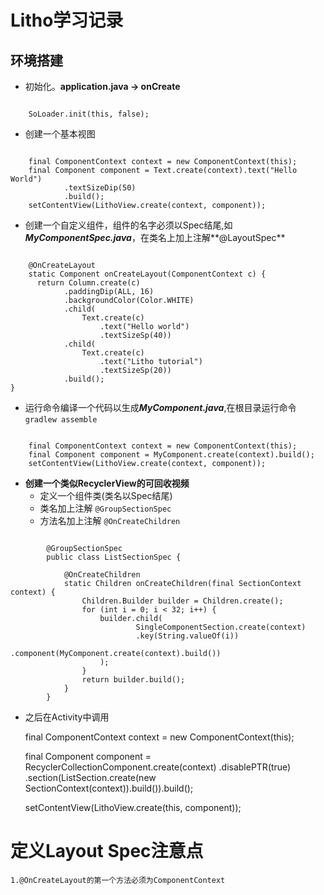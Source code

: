 # Litho学习记录

## 环境搭建
   * 初始化。**application.java -> onCreate**

```

	SoLoader.init(this, false);
```

   * 创建一个基本视图
 
```

	final ComponentContext context = new ComponentContext(this);
	final Component component = Text.create(context).text("Hello World")
	        .textSizeDip(50)
	        .build();
	setContentView(LithoView.create(context, component));
```

   * 创建一个自定义组件，组件的名字必须以Spec结尾,如***MyComponentSpec.java***，在类名上加上注解**@LayoutSpec**

```

	@OnCreateLayout
	static Component onCreateLayout(ComponentContext c) {
	  return Column.create(c)
	        .paddingDip(ALL, 16)
	        .backgroundColor(Color.WHITE)
	        .child(
	            Text.create(c)
	                .text("Hello world")
	                .textSizeSp(40))
	        .child(
	            Text.create(c)
	                .text("Litho tutorial")
	                .textSizeSp(20))
	        .build();
}

```

   * 运行命令编译一个代码以生成***MyComponent.java***,在根目录运行命令 `gradlew assemble`

   
```

	final ComponentContext context = new ComponentContext(this);
	final Component component = MyComponent.create(context).build();
	setContentView(LithoView.create(context, component));
```

   * **创建一个类似RecyclerView的可回收视频**
      - 定义一个组件类(类名以Spec结尾)
      - 类名加上注解 `@GroupSectionSpec`
      - 方法名加上注解 `@OnCreateChildren`

```

		@GroupSectionSpec
		public class ListSectionSpec {
		
		    @OnCreateChildren
		    static Children onCreateChildren(final SectionContext context) {
		        Children.Builder builder = Children.create();
		        for (int i = 0; i < 32; i++) {
		            builder.child(
		                    SingleComponentSection.create(context)
		                    .key(String.valueOf(i))
		                    .component(MyComponent.create(context).build())
		            );
		        }
		        return builder.build();
		    }
		}

```

   * 之后在Activity中调用

        final ComponentContext context = new ComponentContext(this);

        final Component component = RecyclerCollectionComponent.create(context)
                .disablePTR(true)
                .section(ListSection.create(new SectionContext(context)).build()).build();

        setContentView(LithoView.create(this, component));


# 定义Layout Spec注意点
	
	1.@OnCreateLayout的第一个方法必须为ComponentContext
	
